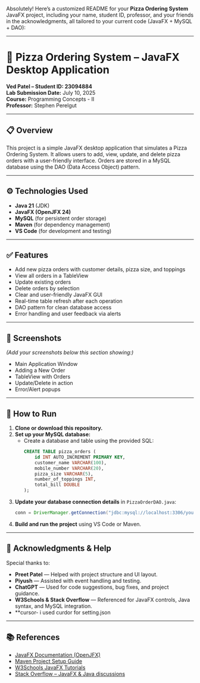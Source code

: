 Absolutely! Here’s a customized README for your **Pizza Ordering System** JavaFX project, including your name, student ID, professor, and your friends in the acknowledgments, all tailored to your current code (JavaFX + MySQL + DAO):

---

# 🍕 Pizza Ordering System – JavaFX Desktop Application

**Ved Patel – Student ID: 23094884**  
**Lab Submission Date:** July 10, 2025  
**Course:** Programming Concepts - II  
**Professor:** Stephen Perelgut

---

## 📋 Overview

This project is a simple JavaFX desktop application that simulates a Pizza Ordering System. It allows users to add, view, update, and delete pizza orders with a user-friendly interface. Orders are stored in a MySQL database using the DAO (Data Access Object) pattern.

---

## ⚙️ Technologies Used

- **Java 21** (JDK)
- **JavaFX (OpenJFX 24)**
- **MySQL** (for persistent order storage)
- **Maven** (for dependency management)
- **VS Code** (for development and testing)

---

## ✅ Features

- Add new pizza orders with customer details, pizza size, and toppings
- View all orders in a TableView
- Update existing orders
- Delete orders by selection
- Clear and user-friendly JavaFX GUI
- Real-time table refresh after each operation
- DAO pattern for clean database access
- Error handling and user feedback via alerts

---

## 📸 Screenshots

*(Add your screenshots below this section showing:)*

- Main Application Window
- Adding a New Order
- TableView with Orders
- Update/Delete in action
- Error/Alert popups

---

## 🚀 How to Run

1. **Clone or download this repository.**
2. **Set up your MySQL database:**
   - Create a database and table using the provided SQL:
     ```sql
     CREATE TABLE pizza_orders (
         id INT AUTO_INCREMENT PRIMARY KEY,
         customer_name VARCHAR(100),
         mobile_number VARCHAR(20),
         pizza_size VARCHAR(5),
         number_of_toppings INT,
         total_bill DOUBLE
     );
     ```
3. **Update your database connection details** in `PizzaOrderDAO.java`:
   ```java
   conn = DriverManager.getConnection("jdbc:mysql://localhost:3306/your_db", "username", "password");
   ```
4. **Build and run the project** using VS Code or Maven.

---

## 🙏 Acknowledgments & Help

Special thanks to:

- **Preet Patel** — Helped with project structure and UI layout.
- **Piyush** — Assisted with event handling and testing.
- **ChatGPT** — Used for code suggestions, bug fixes, and project guidance.
- **W3Schools & Stack Overflow** — Referenced for JavaFX controls, Java syntax, and MySQL integration.
- **cursor- i used curdor for setting.json

---

## 📚 References

- [JavaFX Documentation (OpenJFX)](https://openjfx.io/)
- [Maven Project Setup Guide](https://maven.apache.org/guides/)
- [W3Schools JavaFX Tutorials](https://www.w3schools.com/java/javafx_intro.asp)
- [Stack Overflow – JavaFX & Java discussions](https://stackoverflow.com/questions/tagged/javafx)


